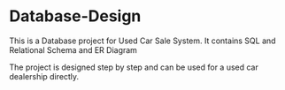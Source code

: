# Database-Design
This is a Database project for Used Car Sale System. It contains SQL and Relational Schema and ER Diagram

The project is designed step by step and can be used for a used car dealership directly.
